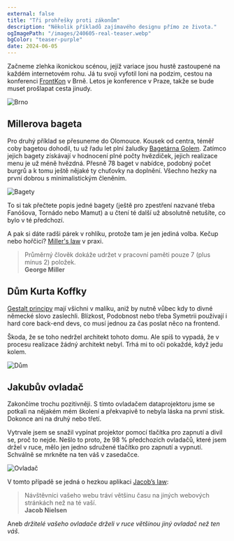 ```yaml
---
external: false
title: "Tři prohřešky proti zákonům"
description: "Několik příkladů zajímavého designu přímo ze života."
ogImagePath: "/images/240605-real-teaser.webp"
bgColor: "teaser-purple"
date: 2024-06-05
---
```

Začneme zlehka ikonickou scénou, jejíž variace jsou hustě zastoupené na každém internetovém rohu. Já tu svoji vyfotil loni na podzim, cestou na konferenci [FrontKon](https://frontendisti.cz/konference) v Brně. Letos je konference v Praze, takže se bude muset prošlapat cesta jinudy.

![Brno](/images/240605-real-1.webp)

## Millerova bageta

Pro druhý příklad se přesuneme do Olomouce. Kousek od centra, téměř coby bagetou dohodil, tu už řadu let plní žaludky [Bagetárna Golem](https://maps.app.goo.gl/LgFYsTHj8rfSM1D98). Zatímco jejich bagety získávají v hodnocení plné počty hvězdiček, jejich realizace menu je už méně hvězdná. Přesně 78 baget v nabídce, podobný počet burgrů a k tomu ještě nějaké ty chuťovky na doplnění. Všechno hezky na první dobrou s minimalistickým členěním.

![Bagety](/images/240605-real-2.webp)

To si tak přečtete popis jedné bagety (ještě pro zpestření nazvané třeba Fanóšova, Tornádo nebo Mamut) a u čtení té další už absolutně netušíte, co bylo v té předchozí.

A pak si dáte radši párek v rohlíku, protože tam je jen jediná volba. Kečup nebo hořčici? [Miller's law](https://lawsofux.com/millers-law/) v praxi.

> Průměrný člověk dokáže udržet v pracovní paměti pouze 7 (plus mínus 2) položek.\
**George Miller**

## Dům Kurta Koffky

[Gestalt principy](https://www.interaction-design.org/literature/topics/gestalt-principles) mají všichni v malíku, aniž by nutně vůbec kdy to divné německé slovo zaslechli. Blízkost, Podobnost nebo třeba Symetrii používají i hard core back-end devs, co musí jednou za čas poslat něco na frontend.

Škoda, že se toho nedržel architekt tohoto domu. Ale spíš to vypadá, že v procesu realizace žádný architekt nebyl. Trhá mi to oči pokaždé, když jedu kolem.

![Dům](/images/240605-real-3.webp)

## Jakubův ovladač

Zakončíme trochu pozitivněji. S tímto ovladačem dataprojektoru jsme se potkali na nějakém mém školení a překvapivě to nebyla láska na první stisk. Dokonce ani na druhý nebo třetí.

Vytrvale jsem se snažil vypínat projektor pomocí tlačítka pro zapnutí a divil se, proč to nejde. Nešlo to proto, že 98 % předchozích ovladačů, které jsem držel v ruce, mělo jen jedno sdružené tlačítko pro zapnutí a vypnutí. Schválně se mrkněte na ten váš v zasedačce.

![Ovladač](/images/240605-real-4.webp)

V tomto případě se jedná o hezkou aplikaci [Jacob’s law](https://lawsofux.com/jakobs-law/):

> Návštěvníci vašeho webu tráví většinu času na jiných webových stránkách než na té vaší.\
**Jacob Nielsen**

Aneb *držitelé vašeho ovladače drželi v ruce většinou jiný ovladač než ten váš*.
